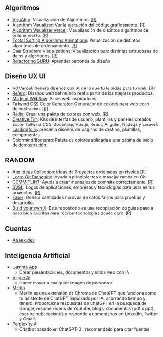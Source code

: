 

## **Algoritmos**

- [VisuAlgo](https://visualgo.net/en): Visualización de Algoritmos. [[R]](https://www.instagram.com/reel/C8ddOxoNEQB/?hl=es)
- [Algorithm Visualizer](https://algorithm-visualizer.org): Ver la ejecución del código graficamente. [[R]](https://www.instagram.com/reel/C8ddOxoNEQB/?hl=es)
- [Algorithm Visualizer Vercel](https://algorithm-visualizer.vercel.app): Visualización de distintos algoritmos de ordenamiento. [[R]](https://www.instagram.com/reel/C8ddOxoNEQB/?hl=es)
- [Toptal Sorting Algorithms Animations](https://www.toptal.com/developers/sorting-algorithms): Visualización de distintos algoritmos de ordenamiento. [[R]](https://www.instagram.com/reel/C8ddOxoNEQB/?hl=es)
- [Data Structure Visualizations](https://www.cs.usfca.edu/~galles/visualization/Algorithms.html): Visualización para distintas estructuras de datos y algoritmos. [[R]](https://www.instagram.com/reel/C8ddOxoNEQB/?hl=es)
- [Refactoring GURU](https://refactoring.guru/es/design-patterns): Aprender patrones de diseño

## **Diseño UX UI**

- [V0 Vercel](https://v0.dev): Genera diseños con IA de lo que tu le pidas para tu web. [[R]](https://www.instagram.com/p/C7mQZb6oF1J/?hl=es)
- [Refero](https://refero.design): Diseños web del mundo real a partir de los mejores productos.
- [Made in Webflow](https://webflow.com/made-in-webflow?utm_source=google&utm_medium=search&utm_campaign=SS-GoogleSearch-Brand-NetNewTest&utm_term=kwd-836801535262_webflow%20marketplace_e_670062937605__&gad_source=1&gclid=Cj0KCQjwq86wBhDiARIsAJhuphmu7JDyKIsli0FQPNMGOQ11qtlzPWpTQKOA3BdZbWE1_cNJiCQlemMaArE-EALw_wcB): Sitios web inspiradores.
- [Tailwind CSS Color Generator](https://uicolors.app/create): Generador de colores para web ccon demostración. [[R]](https://www.instagram.com/p/C4dFdvNImak/)
- [Radix](https://www.radix-ui.com/colors/custom): Crear una paleta de colores con web. [[R]](https://www.instagram.com/reel/C7__E7lAgvC/)
- [Creative Tim](https://www.creative-tim.com): Kits de interfaz de usuario, plantillas y paneles creados sobre Tailwind CSS, Bootstrap, Vue.js, React, Angular, Node.js y Laravel.
- [Landingfolio](https://www.landingfolio.com): presenta diseños de páginas de destino, plantillas, componentes.
- [Colormind/Bootsrap](http://colormind.io/bootstrap/): Paleta de colores aplicada a una página de inicio de demostración.

## **RANDOM**

- [App Ideas Collection](https://github.com/florinpop17/app-ideas): Ideas de Proyectos ordenadas en niveles  [[R]](https://www.instagram.com/bscode/?hl=es)
- [Learn Git Branching](https://learngitbranching.js.org/?locale=es_AR): Ayuda a principiantes a  manejar ramas en Git. 
- [COMMITLINT](https://commitlint.io): Ayuda a crear mensajes de commits correctamente. [[R]](https://www.instagram.com/craviottodev/?hl=es)
- [SVGL](https://svgl.app): Logos de aplicaciones, empresas y tecnologías para usar en tus proyectos. [[R]](https://www.instagram.com/elrincondeldev/?hl=es)
- [Faker](https://fakerjs.dev): Genera cantidades masivas de datos falsos para pruebas y desarrollo.
- [Build your own X](https://github.com/codecrafters-io/build-your-own-x): Este repositorio es una recopilación de guías paso a paso bien escritas para recrear tecnologías desde cero. [[R]](https://www.instagram.com/p/C6vimsCN8hC/?hl=es)

## **Cuentas**

- [Aaleex.dev](https://www.instagram.com/aaleex.dev/?hl=es) 


## Inteligencia Artificial

- [Gamma App](https://gamma.app)
    - Crear presentaciones, documentos y sitios web con IA
- [Viggle AI](https://viggle.ai)
    - Hacer mover a cualquier imagen de personaje
- [Merlin](https://www.getmerlin.in/es)
    - Merlin es una extensión de Chrome de ChatGPT que funciona como tu asistente de ChatGPT impulsado por IA, ahorrando tiempo y dinero. Proporciona respuestas de ChatGPT en la búsqueda de Google, resume videos de Youtube, blogs, documentos (pdf o ppt), escribe publicaciones y responde a comentarios en LinkedIn, Twitter y Gmail. 
- [Perplexity AI](https://www.perplexity.ai)
    - Chatbot basado en ChatGPT-3 , recomendado para citar fuentes
